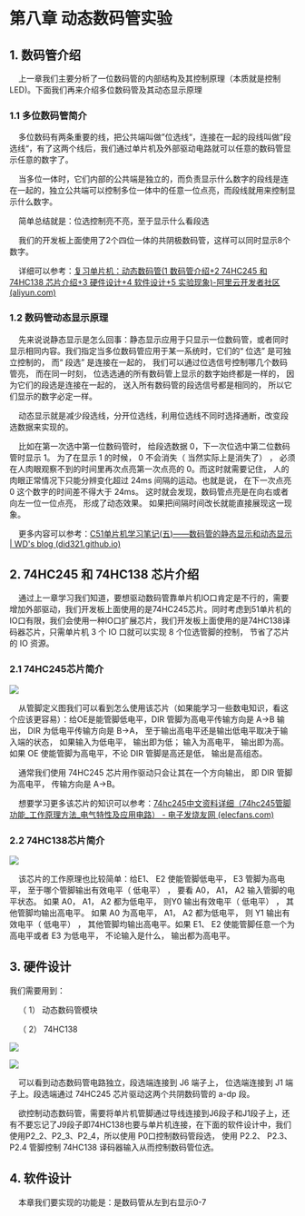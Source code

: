 # 第八章 动态数码管实验

## 1. 数码管介绍

    上一章我们主要分析了一位数码管的内部结构及其控制原理（本质就是控制LED)。下面我们再来介绍多位数码管及其动态显示原理

### 1.1 多位数码管简介

    多位数码有两条重要的线，把公共端叫做”位选线“，连接在一起的段线叫做”段选线“，有了这两个线后，我们通过单片机及外部驱动电路就可以任意的数码管显示任意的数字了。

    当多位一体时，它们内部的公共端是独立的，而负责显示什么数字的段线是连在一起的，独立公共端可以控制多位一体中的任意一位点亮，而段线就用来控制显示什么数字。

    简单总结就是：位选控制亮不亮，至于显示什么看段选

    我们的开发板上面使用了2个四位一体的共阴极数码管，这样可以同时显示8个数字。

    详细可以参考：[复习单片机：动态数码管(1 数码管介绍+2 74HC245 和 74HC138 芯片介绍+3 硬件设计+4 软件设计+5 实验现象)-阿里云开发者社区 (aliyun.com)](https://developer.aliyun.com/article/1091593)

### 1.2 数码管动态显示原理

    先来说说静态显示是怎么回事：静态显示应用于只显示一位数码管，或者同时显示相同内容。我们指定当多位数码管应用于某一系统时，它们的“ 位选” 是可独立控制的， 而“ 段选” 是连接在一起的， 我们可以通过位选信号控制哪几个数码管亮， 而在同一时刻， 位选选通的所有数码管上显示的数字始终都是一样的， 因为它们的段选是连接在一起的， 送入所有数码管的段选信号都是相同的， 所以它们显示的数字必定一样。

    动态显示就是减少段选线，分开位选线，利用位选线不同时选择通断，改变段选数据来实现的。

    比如在第一次选中第一位数码管时， 给段选数据 0，下一次位选中第二位数码管时显示 1。 为了在显示 1 的时候， 0 不会消失（ 当然实际上是消失了） ， 必须在人肉眼观察不到的时间里再次点亮第一次点亮的 0。而这时就需要记住， 人的肉眼正常情况下只能分辨变化超过 24ms 间隔的运动。也就是说， 在下一次点亮 0 这个数字的时间差不得大于 24ms。 这时就会发现，数码管点亮是在向右或者向左一位一位点亮， 形成了动态效果。 如果把间隔时间改长就能直接展现这一现象。

    更多内容可以参考：[C51单片机学习笔记(五)——数码管的静态显示和动态显示 | WD's blog (did321.github.io)](https://did321.github.io/2019/04/07/C51%E5%8D%95%E7%89%87%E6%9C%BA%E5%AD%A6%E4%B9%A0%E7%AC%94%E8%AE%B0-%E4%BA%94-%E2%80%94%E2%80%94%E6%95%B0%E7%A0%81%E7%AE%A1%E7%9A%84%E9%9D%99%E6%80%81%E6%98%BE%E7%A4%BA%E5%92%8C%E5%8A%A8%E6%80%81%E6%98%BE%E7%A4%BA/)

## 2. 74HC245 和 74HC138 芯片介绍

    通过上一章学习我们知道，要想驱动数码管靠单片机IO口肯定是不行的，需要增加外部驱动，我们开发板上面使用的是74HC245芯片。同时考虑到51单片机的IO口有限，我们会使用一种IO口扩展芯片，我们开发板上面使用的是74HC138译码器芯片，只需单片机 3 个 IO 口就可以实现 8 个位选管脚的控制， 节省了芯片的 IO 资源。

### 2.1 74HC245芯片简介

![](https://img.picgo.net/2024/05/30/-2024-05-30-190151feda5ca659ec47ce.png)

    从管脚定义图我们可以看到怎么使用该芯片（如果能学习一些数电知识，看这个应该更容易）：给OE是能管脚低电平，DIR 管脚为高电平传输方向是 A->B 输出， DIR 为低电平传输方向是 B->A， 至于输出高电平还是输出低电平取决于输入端的状态， 如果输入为低电平， 输出即为低； 输入为高电平， 输出即为高。 如果 OE 使能管脚为高电平，不论 DIR 管脚是高还是低， 输出是高组态。

    通常我们使用 74HC245 芯片用作驱动只会让其在一个方向输出， 即 DIR 管脚为高电平， 传输方向是 A->B。

    想要学习更多该芯片的知识可以参考：[74hc245中文资料详细（74hc245管脚功能_工作原理方法_电气特性及应用电路） - 电子发烧友网 (elecfans.com)](https://www.elecfans.com/yuanqijian/yinjiaotu/20180127624316.html)

### 2.2 74HC138芯片简介

![](https://img.picgo.net/2024/05/30/-2024-05-30-19063386516b7293bf6858.png)

    该芯片的工作原理也比较简单：给E1、 E2 使能管脚低电平， E3 管脚为高电平， 至于哪个管脚输出有效电平（ 低电平） ， 要看 A0， A1， A2 输入管脚的电平状态。 如果 A0， A1， A2 都为低电平， 则Y0 输出有效电平（ 低电平） ， 其他管脚均输出高电平。 如果 A0 为高电平， A1， A2 都为低电平， 则 Y1 输出有效电平（ 低电平） ， 其他管脚均输出高电平。如果 E1、 E2 使能管脚任意一个为高电平或者 E3 为低电平， 不论输入是什么， 输出都为高电平。

## 3. 硬件设计

我们需要用到：

    （ 1） 动态数码管模块

    （ 2） 74HC138

![](https://img.picgo.net/2024/05/30/-2024-05-30-1918013c8b39c6fa4c2d43.png)

![](https://img.picgo.net/2024/05/30/-2024-05-30-1919089d2e55cbc8864971.png)

    可以看到动态数码管电路独立，段选端连接到 J6 端子上， 位选端连接到 J1 端子上。段选端通过 74HC245 芯片驱动这两个共阴数码管的 a-dp 段。

    欲控制动态数码管，需要将单片机管脚通过导线连接到J6段子和J1段子上，还有不要忘记了J9段子即74HC138也要与单片机连接，在下面的软件设计中，我们使用P2_2、P2_3、P2_4，所以使用 P0口控制数码管段选， 使用 P2.2、 P2.3、 P2.4 管脚控制 74HC138 译码器输入从而控制数码管位选。

## 4. 软件设计

    本章我们要实现的功能是：是数码管从左到右显示0-7

```c

```
